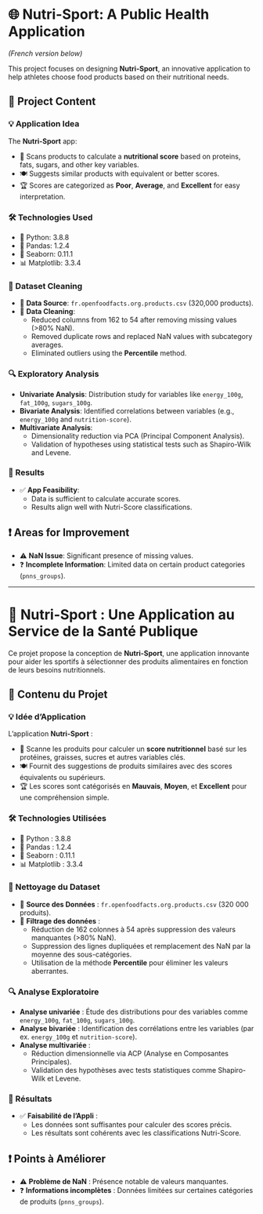 # 🌐 Nutri-Sport: A Public Health Application
*(French version below)*

This project focuses on designing **Nutri-Sport**, an innovative application to help athletes choose food products based on their nutritional needs.

## 🌟 Project Content

### 💡 Application Idea
The **Nutri-Sport** app:  
- 📱 Scans products to calculate a **nutritional score** based on proteins, fats, sugars, and other key variables.  
- 🍽️ Suggests similar products with equivalent or better scores.  
- 🏆 Scores are categorized as **Poor**, **Average**, and **Excellent** for easy interpretation.

### 🛠️ Technologies Used
- 🐍 Python: 3.8.8  
- 🐼 Pandas: 1.2.4  
- 🎨 Seaborn: 0.11.1  
- 📊 Matplotlib: 3.3.4  

### 📑 Dataset Cleaning
- 📁 **Data Source**: `fr.openfoodfacts.org.products.csv` (320,000 products).  
- 🧹 **Data Cleaning**:  
  - Reduced columns from 162 to 54 after removing missing values (>80% NaN).  
  - Removed duplicate rows and replaced NaN values with subcategory averages.  
  - Eliminated outliers using the **Percentile** method.  

### 🔍 Exploratory Analysis
- **Univariate Analysis**: Distribution study for variables like `energy_100g`, `fat_100g`, `sugars_100g`.  
- **Bivariate Analysis**: Identified correlations between variables (e.g., `energy_100g` and `nutrition-score`).  
- **Multivariate Analysis**:  
  - Dimensionality reduction via PCA (Principal Component Analysis).  
  - Validation of hypotheses using statistical tests such as Shapiro-Wilk and Levene.  

### 🏁 Results
- ✅ **App Feasibility**:  
  - Data is sufficient to calculate accurate scores.  
  - Results align well with Nutri-Score classifications.  

## ❗ Areas for Improvement
- ⚠️ **NaN Issue**: Significant presence of missing values.  
- ❓ **Incomplete Information**: Limited data on certain product categories (`pnns_groups`).  

---

# 🍎 Nutri-Sport : Une Application au Service de la Santé Publique

Ce projet propose la conception de **Nutri-Sport**, une application innovante pour aider les sportifs à sélectionner des produits alimentaires en fonction de leurs besoins nutritionnels. 

## 🌟 Contenu du Projet

### 💡 Idée d’Application
L’application **Nutri-Sport** :  
- 📱 Scanne les produits pour calculer un **score nutritionnel** basé sur les protéines, graisses, sucres et autres variables clés.  
- 🍽️ Fournit des suggestions de produits similaires avec des scores équivalents ou supérieurs.  
- 🏆 Les scores sont catégorisés en **Mauvais**, **Moyen**, et **Excellent** pour une compréhension simple.

### 🛠️ Technologies Utilisées
- 🐍 Python : 3.8.8  
- 🐼 Pandas : 1.2.4  
- 🎨 Seaborn : 0.11.1  
- 📊 Matplotlib : 3.3.4  

### 📑 Nettoyage du Dataset
- 📁 **Source des Données** : `fr.openfoodfacts.org.products.csv` (320 000 produits).  
- 🧹 **Filtrage des données** :  
  - Réduction de 162 colonnes à 54 après suppression des valeurs manquantes (>80% NaN).  
  - Suppression des lignes dupliquées et remplacement des NaN par la moyenne des sous-catégories.  
  - Utilisation de la méthode **Percentile** pour éliminer les valeurs aberrantes.  

### 🔍 Analyse Exploratoire
- **Analyse univariée** : Étude des distributions pour des variables comme `energy_100g`, `fat_100g`, `sugars_100g`.  
- **Analyse bivariée** : Identification des corrélations entre les variables (par ex. `energy_100g` et `nutrition-score`).  
- **Analyse multivariée** :  
  - Réduction dimensionnelle via ACP (Analyse en Composantes Principales).  
  - Validation des hypothèses avec tests statistiques comme Shapiro-Wilk et Levene.  

### 🏁 Résultats
- ✅ **Faisabilité de l’Appli** :  
  - Les données sont suffisantes pour calculer des scores précis.  
  - Les résultats sont cohérents avec les classifications Nutri-Score.  

## ❗ Points à Améliorer
- ⚠️ **Problème de NaN** : Présence notable de valeurs manquantes.  
- ❓ **Informations incomplètes** : Données limitées sur certaines catégories de produits (`pnns_groups`).  

